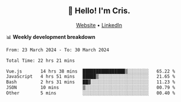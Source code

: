 
<h2 align="center">👋 Hello! I'm Cris.</h2>
<p align="center">
  <a href="https://www.criscunas.dev">Website</a> •
  <a href="https://www.linkedin.com/in/cristophercunas/">LinkedIn</a> 
</p>


📊 **Weekly development breakdown**
<!--START_SECTION:waka-->

```txt
From: 23 March 2024 - To: 30 March 2024

Total Time: 22 hrs 21 mins

Vue.js       14 hrs 38 mins  ████████████████▒░░░░░░░░   65.22 %
JavaScript   4 hrs 51 mins   █████▒░░░░░░░░░░░░░░░░░░░   21.65 %
Bash         2 hrs 31 mins   ██▓░░░░░░░░░░░░░░░░░░░░░░   11.23 %
JSON         10 mins         ▒░░░░░░░░░░░░░░░░░░░░░░░░   00.79 %
Other        5 mins          ░░░░░░░░░░░░░░░░░░░░░░░░░   00.40 %
```

<!--END_SECTION:waka-->
